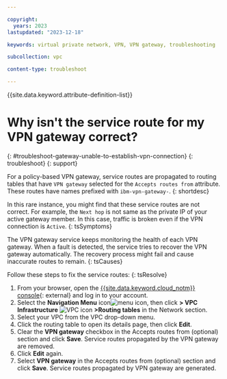 ```yaml
---

copyright:
  years: 2023
lastupdated: "2023-12-18"

keywords: virtual private network, VPN, VPN gateway, troubleshooting

subcollection: vpc

content-type: troubleshoot

---
```


{{site.data.keyword.attribute-definition-list}}

# Why isn't the service route for my VPN gateway correct?
{: #troubleshoot-gateway-unable-to-establish-vpn-connection}
{: troubleshoot}
{: support}

For a policy-based VPN gateway, service routes are propagated to routing tables that have `VPN gateway` selected for the `Accepts routes from` attribute. These routes have names prefixed with `ibm-vpn-gateway-`.
{: shortdesc}

In this rare instance, you might find that these service routes are not correct. For example, the `Next hop` is not same as the private IP of your active gateway member. In this case, traffic is broken even if the VPN connection is `Active`.
{: tsSymptoms}

The VPN gateway service keeps monitoring the health of each VPN gateway. When a fault is detected, the service tries to recover the VPN gateway automatically. The recovery process might fail and cause inaccurate routes to remain.
{: tsCauses}

Follow these steps to fix the service routes:
{: tsResolve}

1. From your browser, open the [{{site.data.keyword.cloud_notm}} console](/login){: external} and log in to your account.
1. Select the **Navigation Menu** icon![menu icon](../../icons/icon_hamburger.svg), then click **> VPC Infrastructure** ![VPC icon](../../icons/vpc.svg) **>Routing tables** in the Network section.
1. Select your VPC from the VPC drop-down menu.
1. Click the routing table to open its details page, then click **Edit**.
1. Clear the **VPN gateway** checkbox in the Accepts routes from (optional) section and click **Save**. Service routes propagated by the VPN gateway are removed.
1. Click **Edit** again.
1. Select **VPN gateway** in the Accepts routes from (optional) section and click **Save**. Service routes propagated by VPN gateway are generated.

